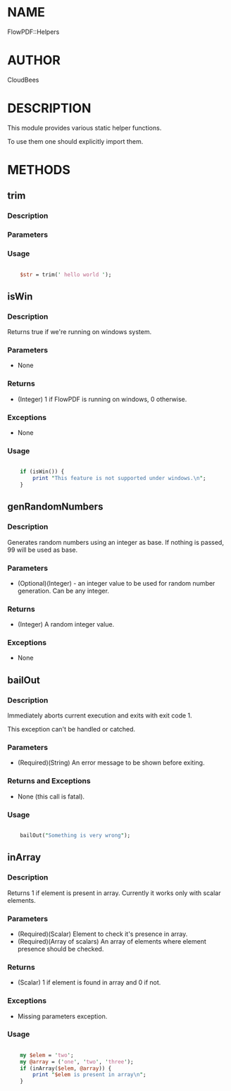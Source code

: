 # NAME

FlowPDF::Helpers

# AUTHOR

CloudBees

# DESCRIPTION

This module provides various static helper functions.

To use them one should explicitly import them.

# METHODS

## trim

### Description

### Parameters

### Usage

```perl

    $str = trim(' hello world ');

```

## isWin

### Description

Returns true if we're running on windows system.

### Parameters

- None

### Returns

- (Integer) 1 if FlowPDF is running on windows, 0 otherwise.

### Exceptions

- None

### Usage

```perl

    if (isWin()) {
        print "This feature is not supported under windows.\n";
    }

```

## genRandomNumbers

### Description

Generates random numbers using an integer as base. If nothing is passed, 99 will be used as base.

### Parameters

- (Optional)(Integer) - an integer value to be used for random number generation. Can be any integer.

### Returns

- (Integer) A random integer value.

### Exceptions

- None

## bailOut

### Description

Immediately aborts current execution and exits with exit code 1.

This exception can't be handled or catched.

### Parameters

- (Required)(String) An error message to be shown before exiting.

### Returns and Exceptions

- None (this call is fatal).

### Usage

```perl

    bailOut("Something is very wrong");

```

## inArray

### Description

Returns 1 if element is present in array. Currently it works only with scalar elements.

### Parameters

- (Required)(Scalar) Element to check it's presence in array.
- (Required)(Array of scalars) An array of elements where element presence should be checked.

### Returns

- (Scalar) 1 if element is found in array and 0 if not.

### Exceptions

- Missing parameters exception.

### Usage

```perl

    my $elem = 'two';
    my @array = ('one', 'two', 'three');
    if (inArray($elem, @array)) {
        print "$elem is present in array\n";
    }

```